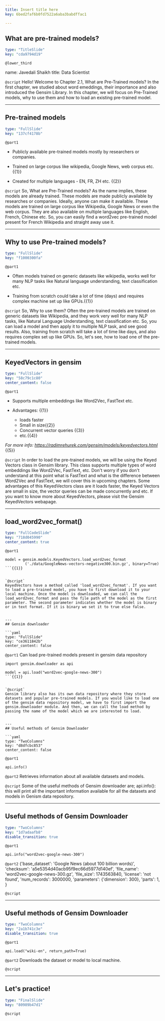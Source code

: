 ```yaml
---
title: Insert title here
key: 6bed2faf6b0fd7522a6aba3babdffac1

---
```

## What are pre-trained models?

```yaml
type: "TitleSlide"
key: "cda9794d19"
```

`@lower_third`

name: Javedali Shaikh
title: Data Scientist


`@script`
Hello! Welcome to Chapter 2.1, What are Pre-Trained models? In the first chapter, we studied about word emeddings, their importance and also introduced the Gensim Library. In this chapter, we will focus on Pre-Trained models, why to use them and how to load an existing pre-trained model.


---
## Pre-trained models

```yaml
type: "FullSlide"
key: "137cf4178b"
```

`@part1`
- Publicly available pre-trained models mostly by researchers or companies.

- Trained on large corpus like wikipedia, Google News, web corpus etc.{{1}}

- Created for multiple languages - EN, FR, ZH etc. {{2}}


`@script`
So, What are Pre-Trained models? As the name implies, these models are already trained. These models are made publicly available by researches or companies. Ideally, anyone can make it available. These models are trained on large corpus like Wikipedia, Google News or even the web corpus. They are also available on multiple languages like English, French, Chinese etc. So, you can easily find a word2vec pre-trained model present for French Wikipedia and straight away use it.


---
## Why to use Pre-trained models?

```yaml
type: "FullSlide"
key: "f1000300fa"
```

`@part1`
- Often models trained on generic datasets like wikipedia, works well for many NLP tasks like Natural language understanding, text classification etc.

- Training from scratch could take a lot of time (days) and requires complex machine set up like GPUs.{{1}}


`@script`
So, Why to use them? Often the pre-trained models are trained on generic datasets like Wikipedia, and they work very well for many NLP tasks, like Natural Language Understanding, text classification etc. So, you can load a model and then apply it to multiple NLP task, and see good results. Also, training from scratch will take a lot of time like days, and also requires complex set up like GPUs. So, let's see, how to load one of the pre-trained models.


---
## KeyedVectors in gensim

```yaml
type: "FullSlide"
key: "58c79c1c80"
center_content: false
```

`@part1`
- Supports multiple embeddings like Word2Vec, FastText etc.

- Advantages: {{1}}

   - loads faster
   - Small in size{{2}}
   - Concurrent vector queries {{3}}
   - etc.{{4}}

_For more info: https://radimrehurek.com/gensim/models/keyedvectors.html_ {{5}}


`@script`
In order to load the pre-trained models, we will be using the Keyed Vectors class in Gensim library. This class supports multiple types of word embeddings like Word2Vec, FastText, etc. Don't worry if you don't understand at this point what is FastText and what is the difference between Word2Vec and FastText, we will cover this in upcoming chapters. Some advantages of this KeyedVectors class are it loads faster, the Keyed Vectors are small in size, the vector queries can be made concurrently and etc. If you want to know more about KeyedVectors, please visit the Gensim KeyedVectors webapage.


---
## load_word2vec_format()

```yaml
type: "FullCodeSlide"
key: "718d045990"
center_content: true
```

`@part1`
```
model = gensim.models.KeyedVectors.load_word2vec_format
         ('./data/GoogleNews-vectors-negative300.bin.gz', binary=True)
```{{1}}


`@script`
KeyedVectors have a method called 'load_word2vec_format'. If you want to load a pre-trained model, you have to first download it to your local machine. Once the model is downloaded, we can call the load_word2vec_format and pass the file path of the model as the first parameter. The second parameter indicates whether the model is binary or in text format. If it is binary we set it to true else false.


---
## Gensim downloader

```yaml
type: "FullSlide"
key: "ce3611842b"
center_content: false
```

`@part1`
Can load pre-trained models present in gensim data repository

```
import gensim.downloader as api

model = api.load("word2vec-google-news-300")
```{{1}}


`@script`
Gensim library also has its own data repository where they store datasets and popular pre-trained models. If you would like to load one of the gensim data repository model, we have to first import the gensim.downloader module. And then, we can call the load method by passing the name of the model which we are interested to load.


---
## Useful methods of Gensim Downloader

```yaml
type: "TwoColumns"
key: "d8dfcbc853"
center_content: false
```

`@part1`
```
api.info()
```


`@part2`
Retrieves information about all available datasets and models.


`@script`
Some of the useful methods of Gensim downloader are; api.info(): this will print all the important information available for all the datasets and models in Genism data repository.


---
## Useful methods of Gensim Downloader

```yaml
type: "TwoColumns"
key: "1d7adaafb8"
disable_transition: true
```

`@part1`
```
api.info("word2vec-google-news-300")
```


`@part2`
{'base_dataset': 'Google News (about 100 billion words)',
 'checksum': 'a5e5354d40acb95f9ec66d5977d140ef',
 'file_name': 'word2vec-google-news-300.gz',
 'file_size': 1743563840,
 'license': 'not found',
 'num_records': 3000000,
 'parameters': {'dimension': 300},
 'parts': 1,
}


`@script`



---
## Useful methods of Gensim Downloader

```yaml
type: "TwoColumns"
key: "2a1b741c3e"
disable_transition: true
```

`@part1`
```
api.load("wiki-en", return_path=True)
```


`@part2`
Downloads the dataset or model to local machine.


`@script`



---
## Let's practice!

```yaml
type: "FinalSlide"
key: "80989b47d1"
```

`@script`


